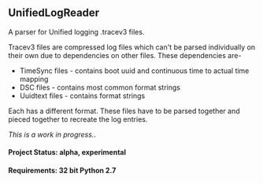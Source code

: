 ## UnifiedLogReader
A parser for Unified logging .tracev3 files.

Tracev3 files are compressed log files which can't be parsed individually on their own due to dependencies on other files. These dependencies are-
* TimeSync files - contains boot uuid and continuous time to actual time mapping
* DSC files - contains most common format strings 
* Uuidtext files - contains format strings

Each has a different format. These files have to be parsed together and pieced together to recreate the log entries. 

_This is a work in progress.._

#### Project Status: alpha, experimental
#### Requirements: 32 bit Python 2.7
